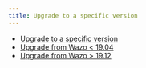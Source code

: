 ```yaml
---
title: Upgrade to a specific version
---
```


- [Upgrade to a specific version](/uc-doc/upgrade/upgrade_specific_version/introduction)
- [Upgrade from Wazo \< 19.04](/uc-doc/upgrade/upgrade_specific_version/archives-from-wazo-stretch)
- [Upgrade from Wazo \> 19.12](/uc-doc/upgrade/upgrade_specific_version/archives-from-wazo-buster)
